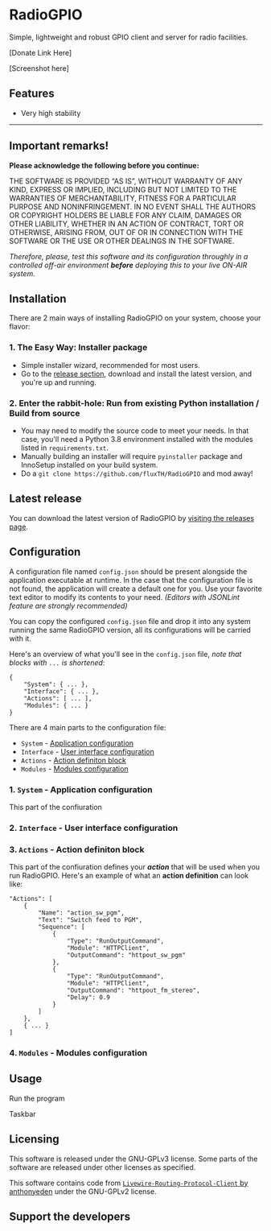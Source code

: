 # RadioGPIO
Simple, lightweight and robust GPIO client and server for radio facilities.

[Donate Link Here]

[Screenshot here]


Features
------

* Very high stability

---


**Important remarks!**
------

**Please acknowledge the following before you continue:**

THE SOFTWARE IS PROVIDED “AS IS”, WITHOUT WARRANTY OF ANY KIND, EXPRESS OR IMPLIED, INCLUDING BUT NOT LIMITED TO THE WARRANTIES OF MERCHANTABILITY, FITNESS FOR A PARTICULAR PURPOSE AND NONINFRINGEMENT. IN NO EVENT SHALL THE AUTHORS OR COPYRIGHT HOLDERS BE LIABLE FOR ANY CLAIM, DAMAGES OR OTHER LIABILITY, WHETHER IN AN ACTION OF CONTRACT, TORT OR OTHERWISE, ARISING FROM, OUT OF OR IN CONNECTION WITH THE SOFTWARE OR THE USE OR OTHER DEALINGS IN THE SOFTWARE.

_Therefore, please, test this software and its configuration throughly in a controlled off-air environment **before** deploying this to your live ON-AIR system._

Installation
------

There are 2 main ways of installing RadioGPIO on your system, choose your flavor:

### 1. The Easy Way: **Installer package**
  - Simple installer wizard, recommended for most users. 
  - Go to the [release section](#releases), download and install the latest version, and you're up and running.

### 2. Enter the rabbit-hole: **Run from existing Python installation / Build from source**
  - You may need to modify the source code to meet your needs. In that case, you'll need a Python 3.8 environment installed with the modules listed in `requirements.txt`.
  - Manually building an installer will require `pyinstaller` package and InnoSetup installed on your build system.
  - Do a `git clone https://github.com/fluxTH/RadioGPIO` and mod away!

Latest release
------

You can download the latest version of RadioGPIO by [visiting the releases page]().

Configuration
------

A configuration file named `config.json` should be present alongside the application executable at runtime. In the case that the configuration file is not found, the application will create a default one for you. Use your favorite text editor to modify its contents to your need. _(Editors with JSONLint feature are strongly recommended)_

You can copy the configured `config.json` file and drop it into any system running the same RadioGPIO version, all its configurations will be carried with it.

Here's an overview of what you'll see in the `config.json` file, *note that blocks with `...` is shortened*:

```
{
    "System": { ... },
    "Interface": { ... },
    "Actions": [ ... ],
    "Modules": { ... }
}
```

There are 4 main parts to the configuration file:

- `System` - [Application configuration](#config-system)
- `Interface` - [User interface configuration](#config-interface)
- `Actions` - [Action definiton block](#config-actions)
- `Modules` - [Modules configuration](#config-modules)

### 1. `System` - Application configuration

This part of the confiuration 

### 2. `Interface` - User interface configuration

### 3. `Actions` - Action definiton block

This part of the confiuration defines your ___action___ that will be used when you run RadioGPIO. Here's an example of what an **action definition** can look like:

```
"Actions": [
    {
        "Name": "action_sw_pgm",
        "Text": "Switch feed to PGM",
        "Sequence": [
            {
                "Type": "RunOutputCommand",
                "Module": "HTTPClient",
                "OutputCommand": "httpout_sw_pgm"
            },
            {
                "Type": "RunOutputCommand",
                "Module": "HTTPClient",
                "OutputCommand": "httpout_fm_stereo",
                "Delay": 0.9
            }
        ]
    },
    { ... }
]
```

### 4. `Modules` - Modules configuration


Usage
------

Run the program

Taskbar

Licensing
------

This software is released under the GNU-GPLv3 license. Some parts of the software are released under other licenses as specified.

This software contains code from [`Livewire-Routing-Protocol-Client` by anthonyeden](https://github.com/anthonyeden/Livewire-Routing-Protocol-Client) under the GNU-GPLv2 license.

Support the developers
------

